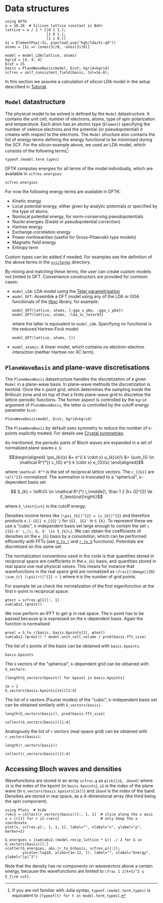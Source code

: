 # Data structures

```@setup data_structures
using DFTK
a = 10.26  # Silicon lattice constant in Bohr
lattice = a / 2 * [[0 1 1.];
                   [1 0 1.];
                   [1 1 0.]]
Si = ElementPsp(:Si, psp=load_psp("hgh/lda/Si-q4"))
atoms = [Si => [ones(3)/8, -ones(3)/8]]

model = model_LDA(lattice, atoms)
kgrid = [4, 4, 4]
Ecut = 15
basis = PlaneWaveBasis(model, Ecut; kgrid=kgrid)
scfres = self_consistent_field(basis, tol=1e-8);
```

In this section we assume a calculation of silicon LDA model
in the setup described in [Tutorial](@ref).

## `Model` datastructure
The physical model to be solved is defined by the `Model`
datastructure. It contains the unit cell, number of electrons, atoms,
type of spin polarization and temperature. Each atom has an atomic
type (`Element`) specifying the number of valence electrons and the
potential (or pseudopotential) it creates with respect to the electrons.
The `Model` structure also contains the list of energy terms
defining the energy functional to be minimised during the SCF.
For the silicon example above, we used
an LDA model, which consists of the following terms[^2]:

[^2]: If you are not familiar with Julia syntax, `typeof.(model.term_types)` is equivalent to `[typeof(t) for t in model.term_types]`.

```@example data_structures
typeof.(model.term_types)
```

DFTK computes energies for all terms of the model individually,
which are available in `scfres.energies`:

```@example data_structures
scfres.energies
```

For now the following energy terms are available in DFTK:

- Kinetic energy
- Local potential energy, either given by analytic potentials or
  specified by the type of atoms.
- Nonlocal potential energy, for norm-conserving pseudopotentials
- Nuclei energies (Ewald or pseudopotential correction)
- Hartree energy
- Exchange-correlation energy
- Power nonlinearities (useful for Gross-Pitaevskii type models)
- Magnetic field energy
- Entropy term

Custom types can be added if needed. For examples see
the definition of the above terms in the
[`src/terms`](https://dftk.org/tree/master/src/terms) directory.

By mixing and matching these terms, the user can create custom models
not limited to DFT. Convenience constructors are provided for common cases:

- `model_LDA`: LDA model using the
  [Teter parametrisation](https://doi.org/10.1103/PhysRevB.54.1703)
- `model_DFT`: Assemble a DFT model using
   any of the LDA or GGA functionals of the
   [libxc](https://tddft.org/programs/libxc/functionals/) library,
   for example:
   ```
   model_DFT(lattice, atoms, [:gga_x_pbe, :gga_c_pbe])
   model_DFT(lattice, atoms, :lda_xc_teter93)
   ```
   where the latter is equivalent to `model_LDA`.
   Specifying no functional is the reduced Hartree-Fock model:
   ```
   model_DFT(lattice, atoms, [])
   ```
- `model_atomic`: A linear model, which contains no electron-electron interaction
  (neither Hartree nor XC term).

## `PlaneWaveBasis` and plane-wave discretisations

The `PlaneWaveBasis` datastructure handles the discretization of a
given `Model` in a plane-wave basis.
In plane-wave methods the discretization is twofold:
Once the ``k``-point grid, which determines the sampling
*inside* the Brillouin zone and on top of that a finite
plane-wave grid to discretise the lattice-periodic functions.
The former aspect is controlled by the `kgrid` argument
of `PlaneWaveBasis`, the latter is controlled by the
cutoff energy parameter `Ecut`:

```@example data_structures
PlaneWaveBasis(model, Ecut; kgrid=kgrid)
```

The `PlaneWaveBasis` by default uses symmetry to reduce the number of
`k`-points explicitly treated. For details see
[Crystal symmetries](@ref).

As mentioned, the periodic parts of Bloch waves are expanded
in a set of normalized plane waves ``e_G``:
```math
\begin{aligned}
  \psi_{k}(x) &= e^{i k \cdot x} u_{k}(x)\\
  &= \sum_{G \in \mathcal R^{*}} c_{G}  e^{i  k \cdot  x} e_{G}(x)
\end{aligned}
```
where ``\mathcal R^*`` is the set of reciprocal lattice vectors.
The ``c_{{G}}`` are ``\ell^{2}``-normalized. The summation is truncated to a
"spherical", ``k``-dependent basis set
```math
  S_{k} = \left\{G \in \mathcal R^{*} \,\middle|\,
          \frac 1 2 |k+ G|^{2} \le E_\text{cut}\right\}
```
where ``E_\text{cut}`` is the cutoff energy.

Densities involve terms like ``|\psi_{k}|^{2} = |u_{k}|^{2}`` and
therefore products ``e_{-{G}} e_{{G}'}`` for ``{G}, {G}'`` in
``S_{k}``. To represent these we use a "cubic", ``k``-independent
basis set large enough to contain the set
``\{{G}-G' \,|\, G, G' \in S_{k}\}``.
We can obtain the coefficients of densities on the
``e_{G}`` basis by a convolution, which can be performed efficiently
with FFTs (see [`G_to_r`](@ref) and [`r_to_G`](@ref) functions).
Potentials are discretized on this same set.

The normalization conventions used in the code is that quantities
stored in reciprocal space are coefficients in the ``e_{G}`` basis,
and quantities stored in real space use real physical values.
This means for instance that wavefunctions in the real space grid are
normalized as ``\frac{|\Omega|}{N} \sum_{r} |\psi(r)|^{2} = 1`` where
``N`` is the number of grid points.

For example let us check the normalization of the first eigenfunction
at the first ``k``-point in reciprocal space:

```@example data_structures
ψtest = scfres.ψ[1][:, 1]
sum(abs2.(ψtest))
```

We now perform an IFFT to get ψ in real space. The ``k``-point has to be
passed because ψ is expressed on the ``k``-dependent basis.
Again the function is normalised:

```@example data_structures
ψreal = G_to_r(basis, basis.kpoints[1], ψtest)
sum(abs2.(ψreal)) * model.unit_cell_volume / prod(basis.fft_size)
```

The list of ``k`` points of the basis can be obtained with `basis.kpoints`.

```@example data_structures
basis.kpoints
```

The ``G`` vectors of the "spherical", ``k``-dependent grid can be obtained
with `G_vectors`:

```@example data_structures
[length(G_vectors(kpoint)) for kpoint in basis.kpoints]
```

```@example data_structures
ik = 1
G_vectors(basis.kpoints[ik])[1:4]
```

The list of ``G`` vectors (Fourier modes) of the "cubic", ``k``-independent basis
set can be obtained similarly with `G_vectors(basis)`.

```@example data_structures
length(G_vectors(basis)), prod(basis.fft_size)
```

```@example data_structures
collect(G_vectors(basis))[1:4]
```

Analogously the list of ``r`` vectors
(real-space grid) can be obtained with `r_vectors(basis)`:

```@example data_structures
length(r_vectors(basis))
```

```@example data_structures
collect(r_vectors(basis))[1:4]
```

## Accessing Bloch waves and densities
Wavefunctions are stored in an array `scfres.ψ` as `ψ[ik][iG, iband]` where
`ik` is the index of the kpoint (in `basis.kpoints`), `iG` is the
index of the plane wave (in `G_vectors(basis.kpoints[ik])`) and
`iband` is the index of the band.
Densities are stored in real space, as a 4-dimensional array (the third being the spin component).

```@example data_structures
using Plots  # hide
rvecs = collect(r_vectors(basis))[:, 1, 1]  # slice along the x axis
x = [r[1] for r in rvecs]                   # only keep the x coordinate
plot(x, scfres.ρ[:, 1, 1, 1], label="", xlabel="x", ylabel="ρ", marker=2)
```

```@example data_structures
G_energies = [sum(abs2.(model.recip_lattice * G)) ./ 2 for G in G_vectors(basis)][:]
scatter(G_energies, abs.(r_to_G(basis, scfres.ρ)[:]);
        yscale=:log10, ylims=(1e-12, 1), label="", xlabel="Energy", ylabel="|ρ|^2")
```

Note that the density has no components on wavevectors above a certain energy,
because the wavefunctions are limited to ``\frac 1 2|k+G|^2 ≤ E_{\rm cut}``.
